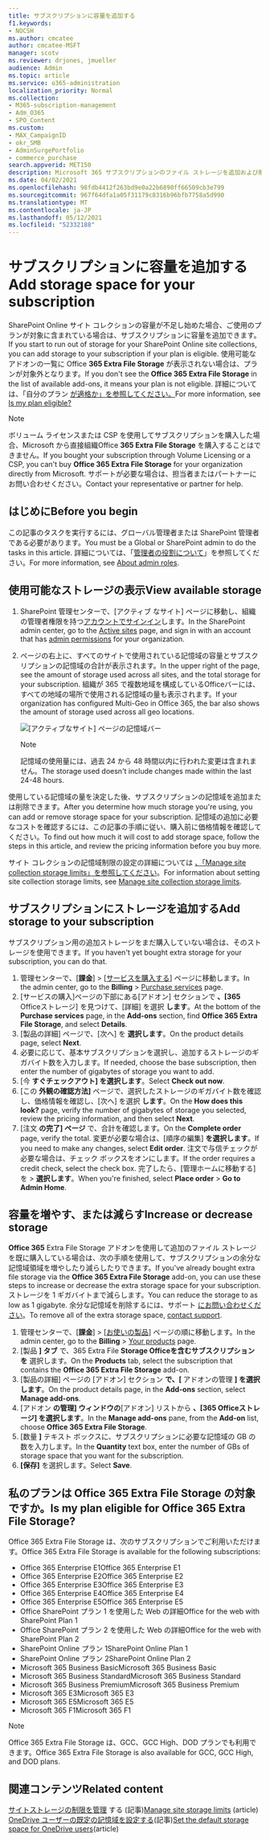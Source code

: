 ```yaml
---
title: サブスクリプションに容量を追加する
f1.keywords:
- NOCSH
ms.author: cmcatee
author: cmcatee-MSFT
manager: scotv
ms.reviewer: drjones, jmueller
audience: Admin
ms.topic: article
ms.service: o365-administration
localization_priority: Normal
ms.collection:
- M365-subscription-management
- Adm_O365
- SPO_Content
ms.custom:
- MAX_CampaignID
- okr_SMB
- AdminSurgePortfolio
- commerce_purchase
search.appverid: MET150
description: Microsoft 365 サブスクリプションのファイル ストレージを追加および削減する方法について説明します。 追加のファイル ストレージを使用すると、SharePoint Online と OneDrive にさらに多くのコンテンツを格納できます。
ms.date: 04/02/2021
ms.openlocfilehash: 98fdb4412f263bd9e0a22b6890ff66509cb3e799
ms.sourcegitcommit: 967f64dfa1a05f31179c8316b96bfb7758a5d990
ms.translationtype: MT
ms.contentlocale: ja-JP
ms.lasthandoff: 05/12/2021
ms.locfileid: "52332188"
---
```

# <a name="add-storage-space-for-your-subscription"></a><span data-ttu-id="e8f90-104">サブスクリプションに容量を追加する</span><span class="sxs-lookup"><span data-stu-id="e8f90-104">Add storage space for your subscription</span></span>

<span data-ttu-id="e8f90-105">SharePoint Online サイト コレクションの容量が不足し始めた場合、ご使用のプランが対象に含まれている場合は、サブスクリプションに容量を追加できます。</span><span class="sxs-lookup"><span data-stu-id="e8f90-105">If you start to run out of storage for your SharePoint Online site collections, you can add storage to your subscription if your plan is eligible.</span></span> <span data-ttu-id="e8f90-106">使用可能なアドオンの一覧に Office **365 Extra File Storage** が表示されない場合は、プランが対象外となります。</span><span class="sxs-lookup"><span data-stu-id="e8f90-106">If you don't see the **Office 365 Extra File Storage** in the list of available add-ons, it means your plan is not eligible.</span></span> <span data-ttu-id="e8f90-107">詳細については、「自分のプラン [が適格か」を参照してください。](#is-my-plan-eligible-for-office-365-extra-file-storage)</span><span class="sxs-lookup"><span data-stu-id="e8f90-107">For more information, see [Is my plan eligible?](#is-my-plan-eligible-for-office-365-extra-file-storage)</span></span>

> [!NOTE]
> <span data-ttu-id="e8f90-108">ボリューム ライセンスまたは CSP を使用してサブスクリプションを購入した場合、Microsoft から直接組織Office **365 Extra File Storage** を購入することはできません。</span><span class="sxs-lookup"><span data-stu-id="e8f90-108">If you bought your subscription through Volume Licensing or a CSP, you can't buy **Office 365 Extra File Storage** for your organization directly from Microsoft.</span></span> <span data-ttu-id="e8f90-109">サポートが必要な場合は、担当者またはパートナーにお問い合わせください。</span><span class="sxs-lookup"><span data-stu-id="e8f90-109">Contact your representative or partner for help.</span></span>

## <a name="before-you-begin"></a><span data-ttu-id="e8f90-110">はじめに</span><span class="sxs-lookup"><span data-stu-id="e8f90-110">Before you begin</span></span>

<span data-ttu-id="e8f90-111">この記事のタスクを実行するには、グローバル管理者または SharePoint 管理者である必要があります。</span><span class="sxs-lookup"><span data-stu-id="e8f90-111">You must be a Global or SharePoint admin to do the tasks in this article.</span></span> <span data-ttu-id="e8f90-112">詳細については、「[管理者の役割について](../admin/add-users/about-admin-roles.md)」を参照してください。</span><span class="sxs-lookup"><span data-stu-id="e8f90-112">For more information, see [About admin roles](../admin/add-users/about-admin-roles.md).</span></span>

## <a name="view-available-storage"></a><span data-ttu-id="e8f90-113">使用可能なストレージの表示</span><span class="sxs-lookup"><span data-stu-id="e8f90-113">View available storage</span></span>

1. <span data-ttu-id="e8f90-114">SharePoint 管理センターで、[アクティブ な<a href="https://admin.microsoft.com/sharepoint?page=siteManagement&modern=true" target="_blank"></a>サイト] ページに移動し、組織の管理者権限を持つ[アカウントでサインイン](/sharepoint/sharepoint-admin-role)します。</span><span class="sxs-lookup"><span data-stu-id="e8f90-114">In the SharePoint admin center, go to the <a href="https://admin.microsoft.com/sharepoint?page=siteManagement&modern=true" target="_blank">Active sites</a> page, and sign in with an account that has [admin permissions](/sharepoint/sharepoint-admin-role) for your organization.</span></span>

2. <span data-ttu-id="e8f90-115">ページの右上に、すべてのサイトで使用されている記憶域の容量とサブスクリプションの記憶域の合計が表示されます。</span><span class="sxs-lookup"><span data-stu-id="e8f90-115">In the upper right of the page, see the amount of storage used across all sites, and the total storage for your subscription.</span></span> <span data-ttu-id="e8f90-116">組織が 365 で複数地域を構成しているOfficeバーには、すべての地域の場所で使用される記憶域の量も表示されます。</span><span class="sxs-lookup"><span data-stu-id="e8f90-116">If your organization has configured Multi-Geo in Office 365, the bar also shows the amount of storage used across all geo locations.</span></span>

   ![[アクティブなサイト] ページの記憶域バー](/sharepoint/sharepointonline/media/active-sites-storage-bar.png)

   > [!NOTE]
   > <span data-ttu-id="e8f90-118">記憶域の使用量には、過去 24 から 48 時間以内に行われた変更は含まれません。</span><span class="sxs-lookup"><span data-stu-id="e8f90-118">The storage used doesn't include changes made within the last 24-48 hours.</span></span>

<span data-ttu-id="e8f90-119">使用している記憶域の量を決定した後、サブスクリプションの記憶域を追加または削除できます。</span><span class="sxs-lookup"><span data-stu-id="e8f90-119">After you determine how much storage you're using, you can add or remove storage space for your subscription.</span></span> <span data-ttu-id="e8f90-120">記憶域の追加に必要なコストを確認するには、この記事の手順に従い、購入前に価格情報を確認してください。</span><span class="sxs-lookup"><span data-stu-id="e8f90-120">To find out how much it will cost to add storage space, follow the steps in this article, and review the pricing information before you buy more.</span></span>
  
<span data-ttu-id="e8f90-121">サイト コレクションの記憶域制限の設定の詳細については [、「Manage site collection storage limits」を参照してください](/sharepoint/manage-site-collection-storage-limits)。</span><span class="sxs-lookup"><span data-stu-id="e8f90-121">For information about setting site collection storage limits, see [Manage site collection storage limits](/sharepoint/manage-site-collection-storage-limits).</span></span>
  
## <a name="add-storage-to-your-subscription"></a><span data-ttu-id="e8f90-122">サブスクリプションにストレージを追加する</span><span class="sxs-lookup"><span data-stu-id="e8f90-122">Add storage to your subscription</span></span>

<span data-ttu-id="e8f90-123">サブスクリプション用の追加ストレージをまだ購入していない場合は、そのストレージを使用できます。</span><span class="sxs-lookup"><span data-stu-id="e8f90-123">If you haven't yet bought extra storage for your subscription, you can do that.</span></span>

1. <span data-ttu-id="e8f90-124">管理センターで、[**課金**] \> [<a href="https://go.microsoft.com/fwlink/p/?linkid=868433" target="_blank">サービスを購入する</a>] ページに移動します。</span><span class="sxs-lookup"><span data-stu-id="e8f90-124">In the admin center, go to the **Billing** \> <a href="https://go.microsoft.com/fwlink/p/?linkid=868433" target="_blank">Purchase services</a> page.</span></span>
2. <span data-ttu-id="e8f90-125">[サービスの購入]ページの下部にある[アドオン] セクションで **、[365** Officeストレージ] を見つけて、[詳細] を選択 **します**。</span><span class="sxs-lookup"><span data-stu-id="e8f90-125">At the bottom of the **Purchase services** page, in the **Add-ons** section, find **Office 365 Extra File Storage**, and select **Details**.</span></span>
3. <span data-ttu-id="e8f90-126">[製品の詳細] ページで、[次へ] を **選択します**。</span><span class="sxs-lookup"><span data-stu-id="e8f90-126">On the product details page, select **Next**.</span></span>
4. <span data-ttu-id="e8f90-127">必要に応じて、基本サブスクリプションを選択し、追加するストレージのギガバイト数を入力します。</span><span class="sxs-lookup"><span data-stu-id="e8f90-127">If needed, choose the base subscription, then enter the number of gigabytes of storage you want to add.</span></span>
5. <span data-ttu-id="e8f90-128">[今 **すぐチェックアウト] を選択します**。</span><span class="sxs-lookup"><span data-stu-id="e8f90-128">Select **Check out now**.</span></span>
6. <span data-ttu-id="e8f90-129">[この **外観の確認方法]** ページで、選択したストレージのギガバイト数を確認し、価格情報を確認し、[次へ] を選択 **します**。</span><span class="sxs-lookup"><span data-stu-id="e8f90-129">On the **How does this look?** page, verify the number of gigabytes of storage you selected, review the pricing information, and then select **Next**.</span></span>
7. <span data-ttu-id="e8f90-130">[注文 **の完了] ページ** で、合計を確認します。</span><span class="sxs-lookup"><span data-stu-id="e8f90-130">On the **Complete order** page, verify the total.</span></span> <span data-ttu-id="e8f90-131">変更が必要な場合は、[順序の編集] **を選択します**。</span><span class="sxs-lookup"><span data-stu-id="e8f90-131">If you need to make any changes, select **Edit order**.</span></span> <span data-ttu-id="e8f90-132">注文で与信チェックが必要な場合は、チェック ボックスをオンにします。</span><span class="sxs-lookup"><span data-stu-id="e8f90-132">If the order requires a credit check, select the check box.</span></span> <span data-ttu-id="e8f90-133">完了したら、[管理ホームに移動する] を \> **選択します**。</span><span class="sxs-lookup"><span data-stu-id="e8f90-133">When you're finished, select **Place order** \> **Go to Admin Home**.</span></span>

## <a name="increase-or-decrease-storage"></a><span data-ttu-id="e8f90-134">容量を増やす、または減らす</span><span class="sxs-lookup"><span data-stu-id="e8f90-134">Increase or decrease storage</span></span>

<span data-ttu-id="e8f90-135">**Office 365** Extra File Storage アドオンを使用して追加のファイル ストレージを既に購入している場合は、次の手順を使用して、サブスクリプションの余分な記憶域領域を増やしたり減らしたりできます。</span><span class="sxs-lookup"><span data-stu-id="e8f90-135">If you've already bought extra file storage via the **Office 365 Extra File Storage** add-on, you can use these steps to increase or decrease the extra storage space for your subscription.</span></span> <span data-ttu-id="e8f90-136">ストレージを 1 ギガバイトまで減らします。</span><span class="sxs-lookup"><span data-stu-id="e8f90-136">You can reduce the storage to as low as 1 gigabyte.</span></span> <span data-ttu-id="e8f90-137">余分な記憶域を削除するには、サポート [にお問い合わせください](../business-video/get-help-support.md)。</span><span class="sxs-lookup"><span data-stu-id="e8f90-137">To remove all of the extra storage space, [contact support](../business-video/get-help-support.md).</span></span>

1. <span data-ttu-id="e8f90-138">管理センターで、[**課金**] \> [<a href="https://go.microsoft.com/fwlink/p/?linkid=842054" target="_blank">お使いの製品</a>] ページの順に移動します。</span><span class="sxs-lookup"><span data-stu-id="e8f90-138">In the admin center, go to the **Billing** \> <a href="https://go.microsoft.com/fwlink/p/?linkid=842054" target="_blank">Your products</a> page.</span></span>
2. <span data-ttu-id="e8f90-139">[製品 **] タブ** で、365 Extra File **Storage Officeを含むサブスクリプションを** 選択します。</span><span class="sxs-lookup"><span data-stu-id="e8f90-139">On the **Products** tab, select the subscription that contains the **Office 365 Extra File Storage** add-on.</span></span>
3. <span data-ttu-id="e8f90-140">[製品の詳細] ページの [アドオン] セクション **で、[** アドオンの管理 **] を選択します**。</span><span class="sxs-lookup"><span data-stu-id="e8f90-140">On the product details page, in the **Add-ons** section, select **Manage add-ons**.</span></span>
4. <span data-ttu-id="e8f90-141">[アドオン **の管理] ウィンドウの**[アドオン] リストから **、[365 Officeストレージ] を選択します**。</span><span class="sxs-lookup"><span data-stu-id="e8f90-141">In the **Manage add-ons** pane, from the **Add-on** list, choose **Office 365 Extra File Storage**.</span></span>
5. <span data-ttu-id="e8f90-142">[数量 **]** テキスト ボックスに、サブスクリプションに必要な記憶域の GB の数を入力します。</span><span class="sxs-lookup"><span data-stu-id="e8f90-142">In the **Quantity** text box, enter the number of GBs of storage space that you want for the subscription.</span></span>
6. <span data-ttu-id="e8f90-143">**[保存]** を選択します。</span><span class="sxs-lookup"><span data-stu-id="e8f90-143">Select **Save**.</span></span>

## <a name="is-my-plan-eligible-for-office-365-extra-file-storage"></a><span data-ttu-id="e8f90-144">私のプランは Office 365 Extra File Storage の対象ですか。</span><span class="sxs-lookup"><span data-stu-id="e8f90-144">Is my plan eligible for Office 365 Extra File Storage?</span></span>

<span data-ttu-id="e8f90-145">Office 365 Extra File Storage は、次のサブスクリプションでご利用いただけます。</span><span class="sxs-lookup"><span data-stu-id="e8f90-145">Office 365 Extra File Storage is available for the following subscriptions:</span></span>
  
- <span data-ttu-id="e8f90-146">Office 365 Enterprise E1</span><span class="sxs-lookup"><span data-stu-id="e8f90-146">Office 365 Enterprise E1</span></span>
- <span data-ttu-id="e8f90-147">Office 365 Enterprise E2</span><span class="sxs-lookup"><span data-stu-id="e8f90-147">Office 365 Enterprise E2</span></span>
- <span data-ttu-id="e8f90-148">Office 365 Enterprise E3</span><span class="sxs-lookup"><span data-stu-id="e8f90-148">Office 365 Enterprise E3</span></span>
- <span data-ttu-id="e8f90-149">Office 365 Enterprise E4</span><span class="sxs-lookup"><span data-stu-id="e8f90-149">Office 365 Enterprise E4</span></span>
- <span data-ttu-id="e8f90-150">Office 365 Enterprise E5</span><span class="sxs-lookup"><span data-stu-id="e8f90-150">Office 365 Enterprise E5</span></span>
- <span data-ttu-id="e8f90-151">Office SharePoint プラン 1 を使用した Web の詳細</span><span class="sxs-lookup"><span data-stu-id="e8f90-151">Office for the web with SharePoint Plan 1</span></span>
- <span data-ttu-id="e8f90-152">Office SharePoint プラン 2 を使用した Web の詳細</span><span class="sxs-lookup"><span data-stu-id="e8f90-152">Office for the web with SharePoint Plan 2</span></span>
- <span data-ttu-id="e8f90-153">SharePoint Online プラン 1</span><span class="sxs-lookup"><span data-stu-id="e8f90-153">SharePoint Online Plan 1</span></span>
- <span data-ttu-id="e8f90-154">SharePoint Online プラン 2</span><span class="sxs-lookup"><span data-stu-id="e8f90-154">SharePoint Online Plan 2</span></span>
- <span data-ttu-id="e8f90-155">Microsoft 365 Business Basic</span><span class="sxs-lookup"><span data-stu-id="e8f90-155">Microsoft 365 Business Basic</span></span>
- <span data-ttu-id="e8f90-156">Microsoft 365 Business Standard</span><span class="sxs-lookup"><span data-stu-id="e8f90-156">Microsoft 365 Business Standard</span></span>
- <span data-ttu-id="e8f90-157">Microsoft 365 Business Premium</span><span class="sxs-lookup"><span data-stu-id="e8f90-157">Microsoft 365 Business Premium</span></span>
- <span data-ttu-id="e8f90-158">Microsoft 365 E3</span><span class="sxs-lookup"><span data-stu-id="e8f90-158">Microsoft 365 E3</span></span>
- <span data-ttu-id="e8f90-159">Microsoft 365 E5</span><span class="sxs-lookup"><span data-stu-id="e8f90-159">Microsoft 365 E5</span></span>
- <span data-ttu-id="e8f90-160">Microsoft 365 F1</span><span class="sxs-lookup"><span data-stu-id="e8f90-160">Microsoft 365 F1</span></span>

> [!NOTE]
> <span data-ttu-id="e8f90-161">Office 365 Extra File Storage は、GCC、GCC High、DOD プランでも利用できます。</span><span class="sxs-lookup"><span data-stu-id="e8f90-161">Office 365 Extra File Storage is also available for GCC, GCC High, and DOD plans.</span></span>

## <a name="related-content"></a><span data-ttu-id="e8f90-162">関連コンテンツ</span><span class="sxs-lookup"><span data-stu-id="e8f90-162">Related content</span></span>

<span data-ttu-id="e8f90-163">[サイトストレージの制限を管理](/sharepoint/manage-site-collection-storage-limits) する (記事)</span><span class="sxs-lookup"><span data-stu-id="e8f90-163">[Manage site storage limits](/sharepoint/manage-site-collection-storage-limits) (article)</span></span>\
<span data-ttu-id="e8f90-164">[OneDrive ユーザーの既定の記憶域を設定する](/onedrive/set-default-storage-space)(記事)</span><span class="sxs-lookup"><span data-stu-id="e8f90-164">[Set the default storage space for OneDrive users](/onedrive/set-default-storage-space)(article)</span></span>
